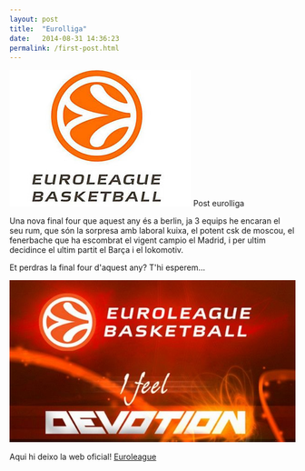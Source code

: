 ```yaml
---
layout: post
title:  "Eurolliga"
date:   2014-08-31 14:36:23
permalink: /first-post.html
---
```

<span class="image featured"><img src="/images/pic02.jpg" alt=""></span>
Post eurolliga

Una nova final four que aquest any és a berlin, ja 3 equips he encaran el seu rum, que són la sorpresa amb laboral kuixa, el potent csk de moscou, el fenerbache que ha escombrat el vigent campio el Madrid, i per ultim decidince el ultim partit el Barça i el lokomotiv.

Et perdras la final four d'aquest any? T'hi esperem...

![equips](/images/euroleague.jpg)

Aqui hi deixo la web oficial!
[Euroleague](http://euroleague.net/)

